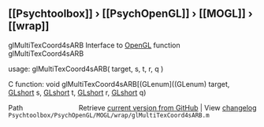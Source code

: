 ## [[Psychtoolbox]] &#8250; [[PsychOpenGL]] &#8250; [[MOGL]] &#8250; [[wrap]]

glMultiTexCoord4sARB  Interface to [OpenGL](OpenGL) function glMultiTexCoord4sARB  
  
usage:  glMultiTexCoord4sARB( target, s, t, r, q )  
  
C function:  void glMultiTexCoord4sARB[(GLenum]((GLenum) target, [GLshort](GLshort) s, [GLshort](GLshort) t, [GLshort](GLshort) r, [GLshort](GLshort) q)  




<div class="code_header" style="text-align:right;">
  <span style="float:left;">Path&nbsp;&nbsp;</span> <span class="counter">Retrieve <a href=
  "https://raw.github.com/Psychtoolbox-3/Psychtoolbox-3/beta/Psychtoolbox/PsychOpenGL/MOGL/wrap/glMultiTexCoord4sARB.m">current version from GitHub</a> | View <a href=
  "https://github.com/Psychtoolbox-3/Psychtoolbox-3/commits/beta/Psychtoolbox/PsychOpenGL/MOGL/wrap/glMultiTexCoord4sARB.m">changelog</a></span>
</div>
<div class="code">
  <code>Psychtoolbox/PsychOpenGL/MOGL/wrap/glMultiTexCoord4sARB.m</code>
</div>


